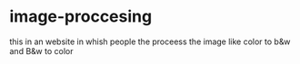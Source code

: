 # image-proccesing
this in an website in whish people the proceess the image like color to b&amp;w and B&amp;w to color
